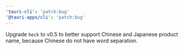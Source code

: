 ```yaml
---
'tauri-cli': 'patch:bug'
'@tauri-apps/cli': 'patch:bug'
---
```


Upgrade `heck` to v0.5 to better support Chinese and Japanese product name, because Chinese do not have word separation.
